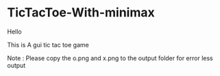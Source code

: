 # TicTacToe-With-minimax

Hello 

This is A gui tic tac toe game


Note : Please copy the o.png and x.png to the output folder for error less output
